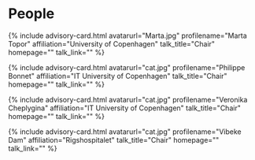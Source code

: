 # People

<div id="profile-container">
{% include advisory-card.html avatarurl="Marta.jpg" profilename="Marta Topor" affiliation="University of Copenhagen" talk_title="Chair" homepage="" talk_link="" %}

{% include advisory-card.html avatarurl="cat.jpg" profilename="Philippe Bonnet" affiliation="IT University of Copenhagen" talk_title="Chair" homepage="" talk_link="" %}
  
{% include advisory-card.html avatarurl="cat.jpg" profilename="Veronika Cheplygina" affiliation="IT University of Copenhagen" talk_title="Chair" homepage="" talk_link="" %}
  
{% include advisory-card.html avatarurl="cat.jpg" profilename="Vibeke Dam" affiliation="Rigshospitalet" talk_title="Chair" homepage="" talk_link="" %}
</div>
